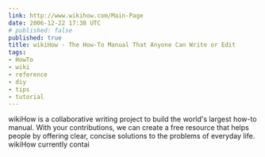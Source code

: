 ```yaml
---
link: http://www.wikihow.com/Main-Page
date: 2006-12-22 17:38 UTC
# published: false
published: true
title: wikiHow - The How-To Manual That Anyone Can Write or Edit
tags:
- HowTo
- wiki
- reference
- diy
- tips
- tutorial
---
```


wikiHow is a collaborative writing project to build the world's largest how-to manual. With your contributions, we can create a free resource that helps people by offering clear, concise solutions to the problems of everyday life. wikiHow currently contai
